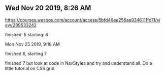 ## Wed Nov 20 2019, 8:26 AM

https://courses.wesbos.com/account/access/5bfd46ee256ae9346111fc7f/view/289533242

finished: 5
starting: 6


Mon Nov 25 2019, 9:18 AM

finished 6, starting 7

finished 7 but look at code in NavStyles and try and understand all.
Do a little tutorial on CSS grid.
